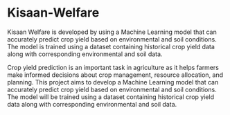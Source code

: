 # Kisaan-Welfare
Kisaan Welfare is developed by using a Machine Learning model that can accurately predict crop yield based on environmental and soil conditions. The model is trained using a dataset containing historical crop yield data along with corresponding environmental and soil data.

Crop yield prediction is an important task in agriculture as it helps farmers make informed decisions about crop management, resource allocation, and planning. This project aims to develop a Machine Learning model that can accurately predict crop yield based on environmental and soil conditions. The model will be trained using a dataset containing historical crop yield data along with corresponding environmental and soil data.

